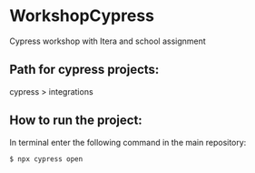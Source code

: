 # WorkshopCypress
Cypress workshop with Itera and school assignment

## Path for cypress projects:

cypress > integrations


## How to run the project:

In terminal enter the following command in the main repository:

````
$ npx cypress open
````
